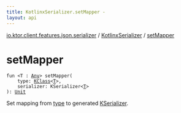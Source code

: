 ```yaml
---
title: KotlinxSerializer.setMapper - 
layout: api
---
```


<div class='api-docs-breadcrumbs'><a href="../index.html">io.ktor.client.features.json.serializer</a> / <a href="index.html">KotlinxSerializer</a> / <a href="./set-mapper.html">setMapper</a></div>

# setMapper

<div class="signature"><code><span class="keyword">fun </span><span class="symbol">&lt;</span><span class="identifier">T</span>&nbsp;<span class="symbol">:</span>&nbsp;<a href="https://kotlinlang.org/api/latest/jvm/stdlib/kotlin/-any/index.html"><span class="identifier">Any</span></a><span class="symbol">&gt;</span> <span class="identifier">setMapper</span><span class="symbol">(</span><br/>&nbsp;&nbsp;&nbsp;&nbsp;<span class="parameterName" id="io.ktor.client.features.json.serializer.KotlinxSerializer$setMapper(kotlin.reflect.KClass((io.ktor.client.features.json.serializer.KotlinxSerializer.setMapper.T)), kotlinx.serialization.KSerializer((io.ktor.client.features.json.serializer.KotlinxSerializer.setMapper.T)))/type">type</span><span class="symbol">:</span>&nbsp;<a href="https://kotlinlang.org/api/latest/jvm/stdlib/kotlin.reflect/-k-class/index.html"><span class="identifier">KClass</span></a><span class="symbol">&lt;</span><a href="set-mapper.html#T"><span class="identifier">T</span></a><span class="symbol">&gt;</span><span class="symbol">, </span><br/>&nbsp;&nbsp;&nbsp;&nbsp;<span class="parameterName" id="io.ktor.client.features.json.serializer.KotlinxSerializer$setMapper(kotlin.reflect.KClass((io.ktor.client.features.json.serializer.KotlinxSerializer.setMapper.T)), kotlinx.serialization.KSerializer((io.ktor.client.features.json.serializer.KotlinxSerializer.setMapper.T)))/serializer">serializer</span><span class="symbol">:</span>&nbsp;<span class="identifier">KSerializer</span><span class="symbol">&lt;</span><a href="set-mapper.html#T"><span class="identifier">T</span></a><span class="symbol">&gt;</span><br/><span class="symbol">)</span><span class="symbol">: </span><a href="https://kotlinlang.org/api/latest/jvm/stdlib/kotlin/-unit/index.html"><span class="identifier">Unit</span></a></code></div>

Set mapping from <a href="set-mapper.html#io.ktor.client.features.json.serializer.KotlinxSerializer$setMapper(kotlin.reflect.KClass((io.ktor.client.features.json.serializer.KotlinxSerializer.setMapper.T)), kotlinx.serialization.KSerializer((io.ktor.client.features.json.serializer.KotlinxSerializer.setMapper.T)))/type">type</a> to generated <a href="#">KSerializer</a>.

